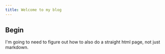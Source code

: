 ```yaml
---
title: Welcome to my blog
---
```


## Begin
I'm going to need to figure out how to also do a straight html page, not just markdown.

